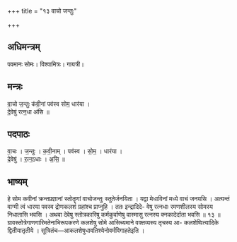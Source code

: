 +++
title = "१३ वाचो जन्तुः"

+++
## अधिमन्त्रम्
पवमानः सोमः। विश्वामित्रः। गायत्री।

## मन्त्रः
वा॒चो ज॒न्तुः क॑वी॒नां पव॑स्व सोम॒ धार॑या ।  
दे॒वेषु॑ रत्न॒धा अ॑सि ॥

## पदपाठः
वा॒चः । ज॒न्तुः । क॒वी॒नाम् । पव॑स्व । सो॒म॒ । धार॑या ।  
दे॒वेषु॑ । र॒त्न॒ऽधाः । अ॒सि॒ ॥

## भाष्यम्
हे सोम कवीनां क्रन्तप्रज्ञानां स्तोतॄणां वाचोजन्तुः स्तुतेर्जनयिता । यद्वा मेधाविनां मध्ये वाचं जनयसि । अत्यन्तं वाग्मी त्वं धारया पवस्व द्रोणकलशं ग्रहांश्च प्राप्नुहि । ततः इन्द्रादिदे- वेषु रत्नधाः रमणशीलस्य सोमस्य निधातासि भवसि । अथवा देवेषु स्तोत्रकारिषु कर्मकुर्वाणेषु वास्मासु रत्नस्य क्नकादेर्दाता भवसि ॥ १३ ॥ ग्रावस्तोत्रेगाणगारिमतेनाभिरूपकरणे कलशेषु सोमे आसिच्यमाने वक्तव्यस्य तृचस्य आ- कलशेष्वित्यादिके द्वितीयातृतीये । सूत्रितंच—आकलशेषुधावतिश्येनोवर्मविगाहतेइति ।